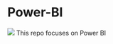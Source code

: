 # Power-BI
<IMG SRC = "https://www.meldium.com/wp-content/uploads/2019/11/power-BI.png">
This repo focuses on Power BI 
